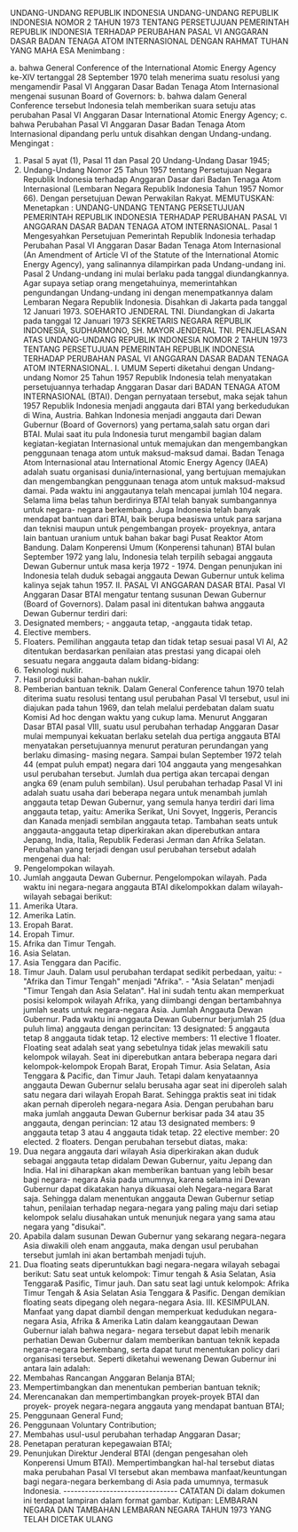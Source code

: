  UNDANG-UNDANG REPUBLIK INDONESIA UNDANG-UNDANG REPUBLIK INDONESIA NOMOR 2 TAHUN 1973 TENTANG PERSETUJUAN PEMERINTAH REPUBLIK INDONESIA TERHADAP PERUBAHAN PASAL VI ANGGARAN DASAR BADAN TENAGA ATOM INTERNASIONAL
DENGAN RAHMAT TUHAN YANG MAHA ESA
Menimbang :

a. bahwa General Conference of the International Atomic Energy Agency ke-XIV tertanggal 28 September 1970 telah menerima suatu resolusi yang mengamendir Pasal VI Anggaran Dasar Badan Tenaga Atom Internasional mengenai susunan Board of Governors:
b. bahwa dalam General Conference tersebut Indonesia telah memberikan suara setuju atas perubahan Pasal VI Anggaran Dasar International Atomic Energy Agency;
c. bahwa Perubahan Pasal VI Anggaran Dasar Badan Tenaga Atom Internasional dipandang perlu untuk disahkan dengan Undang-undang.
Mengingat :

1. Pasal 5 ayat (1), Pasal 11 dan Pasal 20 Undang-Undang Dasar 1945;
2. Undang-Undang Nomor 25 Tahun 1957 tentang Persetujuan Negara Republik Indonesia terhadap Anggaran Dasar dari Badan Tenaga Atom Internasional (Lembaran Negara Republik Indonesia Tahun 1957 Nomor 66). Dengan persetujuan Dewan Perwakilan Rakyat.
MEMUTUSKAN:
 Menetapkan : UNDANG-UNDANG TENTANG PERSETUJUAN PEMERINTAH REPUBLIK INDONESIA TERHADAP PERUBAHAN PASAL VI ANGGARAN DASAR BADAN TENAGA ATOM INTERNASIONAL.
Pasal 1
Mengesyahkan Persetujuan Pemerintah Republik Indonesia terhadap Perubahan Pasal VI Anggaran Dasar Badan Tenaga Atom Internasional (An Amendment of Article VI of the Statute of the International Atomic Energy Agency), yang salinannya dilampirkan pada Undang-undang ini.
Pasal 2
Undang-undang ini mulai berlaku pada tanggal diundangkannya. Agar supaya setiap orang mengetahuinya, memerintahkan pengundangan Undang-undang ini dengan menempatkannya dalam Lembaran Negara Republik Indonesia. Disahkan di Jakarta pada tanggal 12 Januari 1973. SOEHARTO JENDERAL TNI. Diundangkan di Jakarta pada tanggal 12 Januari 1973 SEKRETARIS NEGARA REPUBLIK INDONESIA, SUDHARMONO, SH. MAYOR JENDERAL TNI. PENJELASAN ATAS UNDANG-UNDANG REPUBLIK INDONESIA NOMOR 2 TAHUN 1973 TENTANG PERSETUJUAN PEMERINTAH REPUBLIK INDONESIA TERHADAP PERUBAHAN PASAL VI ANGGARAN DASAR BADAN TENAGA ATOM INTERNASIONAL. I. UMUM Seperti diketahui dengan Undang-undang Nomor 25 Tahun 1957 Republik Indonesia telah menyatakan persetujuannya terhadap Anggaran Dasar dari BADAN TENAGA ATOM INTERNASIONAL (BTAI). Dengan pernyataan tersebut, maka sejak tahun 1957 Republik Indonesia menjadi anggauta dari BTAI yang berkedudukan di Wina, Austria. Bahkan Indonesia menjadi anggauta dari Dewan Gubernur (Board of Governors) yang pertama,salah satu organ dari BTAI. Mulai saat itu pula Indonesia turut mengambil bagian dalam kegiatan-kegiatan Internasional untuk memajukan dan mengembangkan penggunaan tenaga atom untuk maksud-maksud damai. Badan Tenaga Atom lnternasional atau International Atomic Energy Agency (IAEA) adalah suatu organisasi dunia/internasional, yang bertujuan memajukan dan mengembangkan penggunaan tenaga atom untuk maksud-maksud damai. Pada waktu ini anggautanya telah mencapai jumlah 104 negara. Selama lima belas tahun berdirinya BTAI telah banyak sumbangannya untuk negara- negara berkembang. Juga Indonesia telah banyak mendapat bantuan dari BTAI, baik berupa beasiswa untuk para sarjana dan teknisi maupun untuk pengembangan proyek- proyeknya, antara lain bantuan uranium untuk bahan bakar bagi Pusat Reaktor Atom Bandung. Dalam Konperensi Umum (Konperensi tahunan) BTAI bulan September 1972 yang lalu, Indonesia telah terpilih sebagai anggauta Dewan Gubernur untuk masa kerja 1972 - 1974. Dengan penunjukan ini Indonesia telah duduk sebagai anggauta Dewan Gubernur untuk kelima kalinya sejak tahun 1957. II. PASAL VI ANGGARAN DASAR BTAI. Pasal VI Anggaran Dasar BTAI mengatur tentang susunan Dewan Gubernur (Board of Governors). Dalam pasal ini ditentukan bahwa anggauta Dewan Gubernur terdiri dari:
1. Designated members; - anggauta tetap, -anggauta tidak tetap.
2. Elective members.
3. Floaters. Pemilihan anggauta tetap dan tidak tetap sesuai pasal VI Al, A2 ditentukan berdasarkan penilaian atas prestasi yang dicapai oleh sesuatu negara anggauta dalam bidang-bidang:
1. Teknologi nuklir.
2. Hasil produksi bahan-bahan nuklir.
3. Pemberian bantuan teknik. Dalam General Conference tahun 1970 telah diterima suatu resolusi tentang usul perubahan Pasal VI tersebut, usul ini diajukan pada tahun 1969, dan telah melalui perdebatan dalam suatu Komisi Ad hoc dengan waktu yang cukup lama. Menurut Anggaran Dasar BTAI pasal VIII, suatu usul perubahan terhadap Anggaran Dasar mulai mempunyai kekuatan berlaku setelah dua pertiga anggauta BTAI menyatakan persetujuannya menurut peraturan perundangan yang berlaku dimasing- masing negara. Sampai bulan September 1972 telah 44 (empat puluh empat) negara dari 104 anggauta yang mengesahkan usul perubahan tersebut. Jumlah dua pertiga akan tercapai dengan angka 69 (enam puluh sembilan). Usul perubahan terhadap Pasal VI ini adalah suatu usaha dari beberapa negara untuk menambah jumlah anggauta tetap Dewan Gubernur, yang semula hanya terdiri dari lima anggauta tetap, yaitu: Amerika Serikat, Uni Sovyet, Inggeris, Perancis dan Kanada menjadi sembilan anggauta tetap. Tambahan seats untuk anggauta-anggauta tetap diperkirakan akan diperebutkan antara Jepang, India, Italia, Republik Federasi Jerman dan Afrika Selatan. Perubahan yang terjadi dengan usul perubahan tersebut adalah mengenai dua hal:
1. Pengelompokan wilayah.
2. Jumlah anggauta Dewan Gubernur. Pengelompokan wilayah. Pada waktu ini negara-negara anggauta BTAI dikelompokkan dalam wilayah-wilayah sebagai berikut:
1. Amerika Utara.
2. Amerika Latin.
3. Eropah Barat.
4. Eropah Timur.
5. Afrika dan Timur Tengah.
6. Asia Selatan.
7. Asia Tenggara dan Pacific.
8. Timur Jauh. Dalam usul perubahan terdapat sedikit perbedaan, yaitu: - "Afrika dan Timur Tengah" menjadi "Afrika". - "Asia Selatan" menjadi "Timur Tengah dan Asia Selatan". Hal ini sudah tentu akan memperkuat posisi kelompok wilayah Afrika, yang diimbangi dengan bertambahnya jumlah seats untuk negara-negara Asia. Jumlah Anggauta Dewan Gubernur. Pada waktu ini anggauta Dewan Gubernur berjumlah 25 (dua puluh lima) anggauta dengan perincitan: 13 designated: 5 anggauta tetap 8 anggauta tidak tetap. 12 elective members: 11 elective 1 floater. Floating seat adalah seat yang sebetulnya tidak jelas mewakili satu kelompok wilayah. Seat ini diperebutkan antara beberapa negara dari kelompok-kelompok Eropah Barat, Eropah Timur. Asia Selatan, Asia Tenggara & Pacific, dan Timur Jauh. Tetapi dalam kenyataannya anggauta Dewan Gubernur selalu berusaha agar seat ini diperoleh salah satu negara dari wilayah Eropah Barat. Sehingga praktis seat ini tidak akan pernah diperoleh negara-negara Asia. Dengan perubahan baru maka jumlah anggauta Dewan Gubernur berkisar pada 34 atau 35 anggauta, dengan perincian: 12 atau 13 designated members: 9 anggauta tetap 3 atau 4 anggauta tidak tetap. 22 elective member: 20 elected. 2 floaters. Dengan perubahan tersebut diatas, maka:
1. Dua negara anggauta dari wilayah Asia diperkirakan akan duduk sebagai anggauta tetap didalam Dewan Gubernur, yaitu Jepang dan India. Hal ini diharapkan akan memberikan bantuan yang lebih besar bagi negara- negara Asia pada umumnya, karena selama ini Dewan Gubernur dapat dikatakan hanya dikuasai oleh Negara-negara Barat saja. Sehingga dalam menentukan anggauta Dewan Gubernur setiap tahun, penilaian terhadap negara-negara yang paling maju dari setiap kelompok selalu diusahakan untuk menunjuk negara yang sama atau negara yang "disukai".
2. Apabila dalam susunan Dewan Gubernur yang sekarang negara-negara Asia diwakili oleh enam anggauta, maka dengan usul perubahan tersebut jumlah ini akan bertambah menjadi tujuh.
3. Dua floating seats diperuntukkan bagi negara-negara wilayah sebagai berikut: Satu seat untuk kelompok: Timur tengah & Asia Selatan, Asia Tenggara& Pasific, Timur jauh. Dan satu seat lagi untuk kelompok: Afrika Timur Tengah & Asia Selatan Asia Tenggara & Pasific. Dengan demikian floating seats dipegang oleh negara-negara Asia. III. KESIMPULAN. Manfaat yang dapat diambil dengan memperkuat kedudukan negara-negara Asia, Afrika & Amerika Latin dalam keanggautaan Dewan Gubernur ialah bahwa negara- negara tersebut dapat lebih menarik perhatian Dewan Gubernur dalam memberikan bantuan teknik kepada negara-negara berkembang, serta dapat turut menentukan policy dari organisasi tersebut. Seperti diketahui wewenang Dewan Gubernur ini antara lain adalah:
1. Membahas Rancangan Anggaran Belanja BTAI;
2. Mempertimbangkan dan menentukan pemberian bantuan teknik;
3. Merencanakan dan mempertimbangkan proyek-proyek BTAI dan proyek- proyek negara-negara anggauta yang mendapat bantuan BTAI;
4. Penggunaan General Fund;
5. Penggunaan Voluntary Contribution;
6. Membahas usul-usul perubahan terhadap Anggaran Dasar;
7. Penetapan peraturan kepegawaian BTAI;
8. Penunjukan Direktur Jenderal BTAI (dengan pengesahan oleh Konperensi Umum BTAI). Mempertimbangkan hal-hal tersebut diatas maka perubahan Pasal VI tersebut akan membawa manfaat/keuntungan bagi negara-negara berkembang di Asia pada umumnya, termasuk Indonesia. -------------------------------- CATATAN Di dalam dokumen ini terdapat lampiran dalam format gambar. Kutipan: LEMBARAN NEGARA DAN TAMBAHAN LEMBARAN NEGARA TAHUN 1973 YANG TELAH DICETAK ULANG
